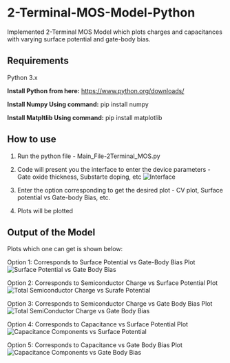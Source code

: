 # 2-Terminal-MOS-Model-Python
Implemented 2-Terminal MOS Model which plots charges and capacitances with varying surface potential and gate-body bias. 

## Requirements
Python 3.x

**Install Python from here:** https://www.python.org/downloads/

**Install Numpy Using command:** pip install numpy

**Install Matpltlib Using command:** pip install matplotlib

## How to use 
1. Run the python file - Main_File-2Terminal_MOS.py
2. Code will present you the interface to enter the device parameters - Gate oxide thickness, Substarte doping, etc
![Interface](https://github.com/amratanshgupta/2-Terminal-MOS-Model-Python/blob/master/Interface_2T_MOS.PNG)

3. Enter the option corresponding to get the desired plot - CV plot, Surface potential vs Gate-body Bias, etc.
4. Plots will be plotted

## Output of the Model

Plots which one can get is shown below:

Option 1: Corresponds to Surface Potential vs Gate-Body Bias Plot
![Surface Potential vs Gate Body Bias](https://github.com/amratanshgupta/2-Terminal-MOS-Model-Python/blob/master/Surface_Potential_vs_Gate_Body_Bias.png)

Option 2: Corresponds to Semiconductor Charge vs Surface Potential Plot
![Total Semiconductor Charge vs Surafe Potential](https://github.com/amratanshgupta/2-Terminal-MOS-Model-Python/blob/master/Total_SC_Charge_vs_Gate_Body_Bias.png)

Option 3: Corresponds to Semiconductor Charge vs Gate Body Bias Plot
![Total SemiConductor Charge vs Gate Body Bias](https://github.com/amratanshgupta/2-Terminal-MOS-Model-Python/blob/master/Total_SemiConductor_Charge_vs_Gate_Body_Bias.png)

Option 4: Corresponds to Capacitance vs Surface Potential Plot
![Capacitance Components vs Surface Potential](https://github.com/amratanshgupta/2-Terminal-MOS-Model-Python/blob/master/Cap_vs_Surface_Potential.png)

Option 5: Corresponds to Capacitance vs Gate Body Bias Plot
![Capacitance Components vs Gate Body Bias](https://github.com/amratanshgupta/2-Terminal-MOS-Model-Python/blob/master/Cap_vs_VGB.png)

